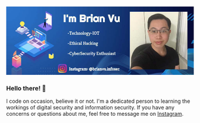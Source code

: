 ![Image of Profile Banner](https://github.com/VuBrian22/VuBrian22/blob/master/profilebanner.jpg)
### Hello there! 👋
I code on occasion, believe it or not. I'm a dedicated person to learning the workings of digital security and information security. If you have any concerns or questions about me, feel free to message me on [Instagram](https://www.instagram.com/brianvu.infosec/).
<!--
**VuBrian22/VuBrian22** is a ✨ _special_ ✨ repository because its `README.md` (this file) appears on your GitHub profile.

Here are some ideas to get you started:

- 🔭 I’m currently working on ...
- 🌱 I’m currently learning ...
- 👯 I’m looking to collaborate on ...
- 🤔 I’m looking for help with ...
- 💬 Ask me about ...
- 📫 How to reach me: ...
- 😄 Pronouns: ...
- ⚡ Fun fact: ...
-->
